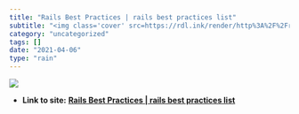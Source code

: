 ```yaml
---
title: "Rails Best Practices | rails best practices list"
subtitle: "<img class='cover' src=https://rdl.ink/render/http%3A%2F%2Frails-bestpractices.com>"
category: "uncategorized"
tags: []
date: "2021-04-06"
type: "rain"
---
```

<img class="cover" src=https://rdl.ink/render/http%3A%2F%2Frails-bestpractices.com>


* **Link to site:** **[Rails Best Practices | rails best practices list](http://rails-bestpractices.com)**